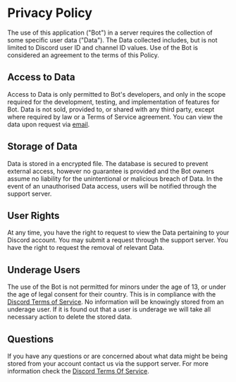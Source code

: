 # Privacy Policy
The use of this application ("Bot") in a server requires the collection of some specific user data ("Data"). The Data collected includes, but is not limited to Discord user ID and channel ID values. Use of the Bot is considered an agreement to the terms of this Policy. 

## Access to Data
Access to Data is only permitted to Bot's developers, and only in the scope required for the development, testing, and implementation of features for Bot. Data is not sold, provided to, or shared with any third party, except where required by law or a Terms of Service agreement. You can view the data upon request via [email](gtn@deepjain.com).

## Storage of Data
Data is stored in a encrypted file. The database is secured to prevent external access, however no guarantee is provided and the Bot owners assume no liability for the unintentional or malicious breach of Data. In the event of an unauthorised Data access, users will be notified through the support server.

## User Rights
At any time, you have the right to request to view the Data pertaining to your Discord account. You may submit a request through  the support server. You have the right to request the removal of relevant Data.

## Underage Users
The use of the Bot is not permitted for minors under the age of 13, or under the age of legal consent for their country. This is in compliance with the [Discord Terms of Service](https://discord.com/terms). No information will be knowingly stored from an underage user. If it is found out that a user is underage we will take all necessary action to delete the stored data.

## Questions
If you have any questions or are concerned about what data might be being stored from your account contact us via the support server. For more information check the [Discord Terms Of Service](https://discord.com/terms).

